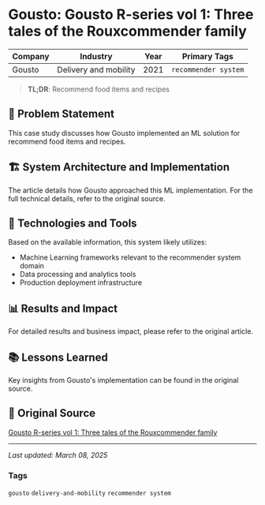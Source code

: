 # Gousto: Gousto R-series vol 1: Three tales of the Rouxcommender family

| Company | Industry | Year | Primary Tags | 
|---------|----------|------|--------------|
| Gousto | Delivery and mobility | 2021 | `recommender system` |

> **TL;DR**: Recommend food items and recipes

## 📝 Problem Statement

This case study discusses how Gousto implemented an ML solution for recommend food items and recipes.

## 🏗️ System Architecture and Implementation

The article details how Gousto approached this ML implementation. For the full technical details, refer to the original source.

## 🔧 Technologies and Tools

Based on the available information, this system likely utilizes:

- Machine Learning frameworks relevant to the recommender system domain
- Data processing and analytics tools
- Production deployment infrastructure

## 📊 Results and Impact

For detailed results and business impact, please refer to the original article.

## 📚 Lessons Learned

Key insights from Gousto's implementation can be found in the original source.

## 🔗 Original Source

[Gousto R-series vol 1: Three tales of the Rouxcommender family](https://medium.com/gousto-engineering-techbrunch/gousto-r-series-vol-1-three-tales-of-the-rouxcommender-family-a3555a93edea)

---

*Last updated: March 08, 2025*

### Tags

`gousto` `delivery-and-mobility` `recommender system`
